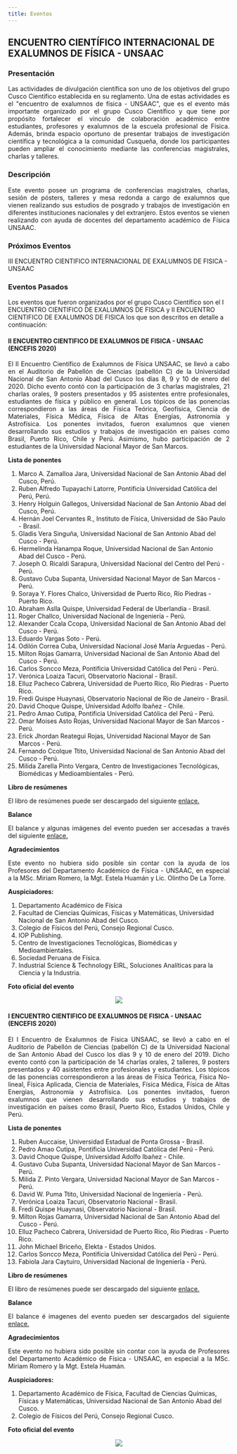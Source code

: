 ```yaml
---
title: Eventos
---
```


## **ENCUENTRO CIENTÍFICO INTERNACIONAL DE EXALUMNOS DE FÍSICA - UNSAAC**

### **Presentación**
<p style='text-align: justify;'> Las actividades de divulgación científica son uno de los objetivos del grupo Cusco Científico establecida en su reglamento. Una de estas actividades es el "encuentro de exalumnos de física - UNSAAC", que es el evento más importante organizado por el grupo Cusco Científico y que tiene por propósito fortalecer el vínculo de colaboración académico entre estudiantes, profesores y exalumnos de la escuela profesional de Física. Además, brinda espacio oportuno de presentar trabajos de investigación científica y tecnológica a la comunidad Cusqueña, donde los participantes pueden ampliar el conocimiento mediante las conferencias magistrales, charlas y talleres. </p>

### **Descripción**

<p style='text-align: justify;'> Este evento posee un programa de conferencias magistrales, charlas, sesión de pósters, talleres y mesa redonda a cargo de exalumnos que vienen realizando sus estudios de posgrado y trabajos de investigación en diferentes instituciones nacionales y del extranjero. Estos eventos se vienen realizando con ayuda de docentes del departamento académico de Física UNSAAC.</p>

### Próximos Eventos

III ENCUENTRO CIENTIFICO INTERNACIONAL DE EXALUMNOS DE FISICA - UNSAAC

<!--[Link de inscripción](https://docs.google.com/forms/d/e/1FAIpQLScDOYWfKQJMzF0tG4nuV0miR1KvWN35XfXTssgq9pKAFtfp0g/viewform)-->

<section>
  <h3>Eventos Pasados</h3>
</section>

Los eventos que fueron organizados por el grupo Cusco Científico son el I ENCUENTRO CIENTIFICO DE EXALUMNOS DE FISICA y II ENCUENTRO CIENTIFICO DE EXALUMNOS DE FISICA los que son descritos en detalle a continuación: 

<!--<ul style="list-style-type:disc;"> -->
<!--<li><b>II ENCUENTRO CIENTIFICO DE EXALUMNOS DE FISICA - UNSAAC (ENCEFIS 2020)</b></li>-->

<section>
<h4>II ENCUENTRO CIENTIFICO DE EXALUMNOS DE FISICA - UNSAAC (ENCEFIS 2020)</h4>
</section>

<p style='text-align: justify;'>El II Encuentro Científico de Exalumnos de Física UNSAAC, se llevó a cabo en el Auditorio de Pabellón de Ciencias (pabellón C) de la Universidad Nacional de San Antonio Abad del Cusco los días 8, 9 y 10 de enero del 2020. Dicho evento contó con la participación de 3 charlas magistrales, 21 charlas orales, 9 posters presentados y 95 asistentes entre profesionales, estudiantes de física y público en general. Los tópicos de las ponencias correspondieron a las áreas de Física Teórica, Geofísica, Ciencia de Materiales, Física Médica, Física de Altas Energías, Astronomía y Astrofísica. Los ponentes invitados, fueron exalumnos que vienen desarrollando sus estudios y trabajos de investigación en países como Brasil, Puerto Rico, Chile y Perú. Asimismo, hubo participación de 2 estudiantes de la Universidad Nacional Mayor de San Marcos.</p>

<p style='text-align: justify;'><b>Lista de ponentes</b><br>
<ol>
<li>Marco A. Zamalloa Jara, Universidad Nacional de San Antonio Abad del Cusco, Perú.</li>
<li>Ruben Alfredo Tupayachi Latorre, Pontificia Universidad Católica del Perú, Perú.</li>
<li>Henry Holguin Gallegos, Universidad Nacional de San Antonio Abad del Cusco, Perú.</li>
<li>Hernán Joel Cervantes R., Instituto de Física, Universidad de São Paulo - Brasil.</li>
<li>Gladis Vera Singuña, Universidad Nacional de San Antonio Abad del Cusco - Perú.</li>
<li>Hermelinda Hanampa Roque, Universidad Nacional de San Antonio Abad del Cusco - Perú.</li>
<li>Joseph O. Ricaldi Sarapura, Universidad Nacional del Centro del Perú - Perú.</li>
<li>Gustavo Cuba Supanta, Universidad Nacional Mayor de San Marcos - Perú.</li>
<li> Soraya Y. Flores Chalco, Universidad de Puerto Rico, Río Piedras - Puerto Rico.</li>
<li> Abraham Aslla Quispe, Universidad Federal de Uberlandia - Brasil.</li>
<li> Roger Challco, Universidad Nacional de Ingeniería - Perú.</li>
<li> Alexander Ccala Ccopa, Universidad Nacional de San Antonio Abad del Cusco - Perú.</li>
<li> Eduardo Vargas Soto - Perú.</li>
<li> Odilón Correa Cuba, Universidad Nacional José María Arguedas - Perú.</li>
<li> Milton Rojas Gamarra, Universidad Nacional de San Antonio Abad del Cusco - Perú.</li>
<li> Carlos Soncco Meza, Pontificia Universidad Católica del Perú - Perú.</li>
<li> Verónica Loaiza Tacuri, Observatorio Nacional - Brasil.</li>
<li> Elluz Pacheco Cabrera, Universidad de Puerto Rico, Rio Piedras - Puerto Rico.</li>
<li> Fredi Quispe Huaynasi, Observatorio Nacional de Rio de Janeiro - Brasil.</li>
<li> David Choque Quispe, Universidad Adolfo Ibañez - Chile.</li>
<li> Pedro Amao Cutipa, Pontificia Universidad Católica del Perú - Perú.</li>
<li> Omar Moises Asto Rojas, Universidad Nacional Mayor de San Marcos - Perú.</li>
<li> Erick Jhordan Reategui Rojas, Universidad Nacional Mayor de San Marcos - Perú.</li>
<li> Fernando Ccolque Ttito, Universidad Nacional de San Antonio Abad del Cusco - Perú.</li>
<li> Milida Zarella Pinto Vergara, Centro de Investigaciones Tecnológicas, Biomédicas y Medioambientales - Perú.</li>
</ol></p>


<b>Libro de resúmenes</b>

<p style='text-align: justify;'>El libro de resúmenes puede ser descargado del siguiente <a href="https://www.dropbox.com/s/wa05dfyq3om4ehf/libro_resumenes_encefis_2020.pdf?dl=0">enlace.</a></p>

<b>Balance</b><br>

<p style='text-align: justify;'>El balance y algunas imágenes del evento pueden ser accesadas a través del siguiente <a href="https://www.dropbox.com/s/lpc0oaxw7u17bx4/Balance-encefis-2020.pdf?dl=0">enlace.</a></p>

<b>Agradecimientos</b>

<p style='text-align: justify;'>Este evento no hubiera sido posible sin contar con la ayuda de los Profesores del Departamento Académico de Física - UNSAAC, en especial a la MSc. Miriam Romero, la Mgt. Estela Huamán y Lic. Olintho De La Torre.</p>

<b>Auspiciadores:</b>
<p style='text-align: justify;'>
<ol>
<li>Departamento Académico de Física</li>
<li>Facultad de Ciencias Químicas, Físicas y Matemáticas, Universidad Nacional de San Antonio Abad del Cusco.</li>
<li>Colegio de Físicos del Perú, Consejo Regional Cusco.</li>
<li>IOP Publishing.</li>
<li>Centro de Investigaciones Tecnológicas, Biomédicas y Medioambientales.</li>
<li>Sociedad Peruana de Física.</li>
<li>Industrial Science & Technology EIRL, Soluciones Analíticas para la Ciencia y la Industria.</li>
</ol></p>

<b>Foto oficial del evento</b><br>

<p align="center"> 
<img src="../img/encefis/Foto_oficial_encefis-2020.jpg">
</p>

<section>
<h4>I ENCUENTRO CIENTIFICO DE EXALUMNOS DE FISICA - UNSAAC (ENCEFIS 2020)</h4>
</section>

<p style='text-align: justify;'> El I Encuentro de Exalumnos de Física UNSAAC, se llevó a cabo en el Auditorio de Pabellón de Ciencias (pabellón C) de la Universidad Nacional de San Antonio Abad del Cusco los días 9 y 10 de enero del 2019. Dicho evento contó con la participación de 14 charlas orales, 2 talleres, 9 posters presentados y 40 asistentes entre profesionales y estudiantes. Los tópicos de las ponencias correspondieron a las áreas de Física Teórica, Física No-lineal, Física Aplicada, Ciencia de Materiales, Física Médica, Física de Altas Energías, Astronomía y Astrofísica. Los ponentes invitados, fueron exalumnos que vienen desarrollando sus estudios y trabajos de investigación en países como Brasil, Puerto Rico, Estados Unidos, Chile y Perú.</p>

<p style='text-align: justify;'><b>Lista de ponentes</b><br>
<ol>
<li>Ruben Auccaise, Universidad Estadual de Ponta Grossa - Brasil.</li>
<li>Pedro Amao Cutipa, Pontificia Universidad Católica del Perú - Perú.</li>
<li>David Choque Quispe, Universidad Adolfo Ibañez - Chile.</li>
<li>Gustavo Cuba Supanta, Universidad Nacional Mayor de San Marcos - Perú.</li>
<li>Milida Z. Pinto Vergara, Universidad Nacional Mayor de San Marcos - Perú.</li>
<li>David W. Puma Ttito, Universidad Nacional de Ingeniería - Perú.</li>
<li>Verónica Loaiza Tacuri, Observatorio Nacional - Brasil.</li>
<li>Fredi Quispe Huaynasi, Observatorio Nacional - Brasil.</li>
<li>Milton Rojas Gamarra, Universidad Nacional de San Antonio Abad del Cusco - Perú.</li>
<li> Elluz Pacheco Cabrera, Universidad de Puerto Rico, Rio Piedras - Puerto Rico.</li>
<li> John Michael Briceño, Elekta - Estados Unidos.</li>
<li> Carlos Soncco Meza, Pontificia Universidad Católica del Perú - Perú.</li>
<li> Fabiola Jara Caytuiro, Universidad Nacional de Ingeniería - Perú.</li>
</ol></p>

<b>Libro de resúmenes</b><br>

<p style='text-align: justify;'>El libro de resúmenes puede ser descargado del siguiente <a href="https://www.dropbox.com/s/7mxfdk5zgwgue6e/libro_resumenes_encefis_2019.pdf?dl=0">enlace.</a></p>

<b>Balance</b><br>

<p style='text-align: justify;'>El balance é imagenes del evento pueden ser descargados del siguiente <a href="https://www.dropbox.com/s/szxdl9qdokucny9/Balance-encefis-2019.pdf?dl=0">enlace.</a></p>

<b>Agradecimientos</b>
<p style='text-align: justify;'>Este evento no hubiera sido posible sin contar con la ayuda de Profesores del Departamento Académico de Física - UNSAAC, en especial a la MSc. Miriam Romero y la Mgt. Estela Huamán.</p> 

<b>Auspiciadores:</b>
<p style='text-align: justify;'>
<ol>
<li>Departamento Académico de Física, Facultad de Ciencias Químicas, Físicas y Matemáticas, Universidad Nacional de San Antonio Abad del Cusco.</li>
<li>Colegio de Físicos del Perú, Consejo Regional Cusco.</li>
</ol></p>

<b>Foto oficial del evento</b>

<p align="center"> 
<img src="../img/encefis/Foto_oficial_encefis-2019.png">
</p>